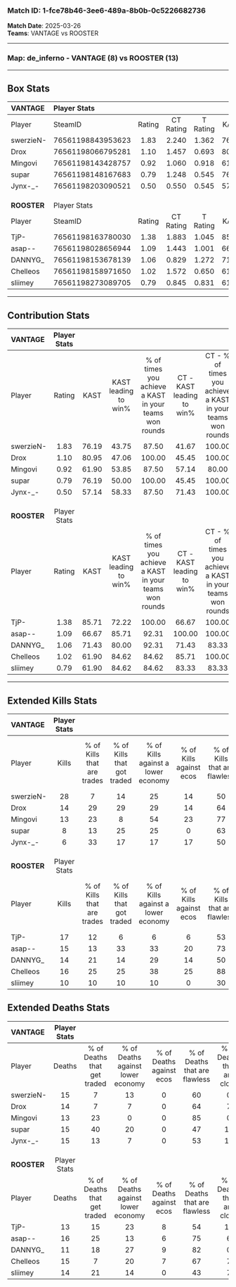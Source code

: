### Match ID: 1-fce78b46-3ee6-489a-8b0b-0c5226682736  
**Match Date**: 2025-03-26  
**Teams**: VANTAGE vs ROOSTER  

---  

### **Map**: de_inferno - VANTAGE (8) vs ROOSTER (13)  
---  

## Box Stats  

| **VANTAGE** | Player Stats      |        |           |          |       |       |       |         |        |      |     |
| :- | :- | :-: | :-: | :-: | :-: | :-: | :-: | :-: | :-: | :-: | :-: |
| Player      | SteamID           | Rating | CT Rating | T Rating | KAST  |  ADR  | Kills | Assists | Deaths | K/D  | HS% |
| swerzieN-   | 76561198843953623 |  1.83  |   2.240   |  1.362   | 76.19 | 136.2 |  28   |    2    |   15   | 1.87 | 60  |
| Drox        | 76561198066795281 |  1.10  |   1.457   |  0.693   | 80.95 | 68.2  |  14   |    2    |   14   | 1.00 | 57  |
| Mingovi     | 76561198143428757 |  0.92  |   1.060   |  0.918   | 61.90 | 59.4  |  13   |    3    |   13   | 1.00 | 61  |
| supar       | 76561198148167683 |  0.79  |   1.248   |  0.545   | 76.19 | 54.6  |   8   |   11    |   15   | 0.53 | 75  |
| Jynx-_-     | 76561198203090521 |  0.50  |   0.550   |  0.545   | 57.14 | 41.7  |   6   |    4    |   15   | 0.40 | 50  |
|             |                   |        |           |          |       |       |       |         |        |      |     |
|             |                   |        |           |          |       |       |       |         |        |      |     |
|             |                   |        |           |          |       |       |       |         |        |      |     |
| **ROOSTER** | Player Stats      |        |           |          |       |       |       |         |        |      |     |
| Player      | SteamID           | Rating | CT Rating | T Rating | KAST  |  ADR  | Kills | Assists | Deaths | K/D  | HS% |
| TjP-        | 76561198163780030 |  1.38  |   1.883   |  1.045   | 85.71 | 90.0  |  17   |    7    |   13   | 1.31 | 35  |
| asap--      | 76561198028656944 |  1.09  |   1.443   |  1.001   | 66.67 | 89.6  |  15   |    9    |   16   | 0.94 | 66  |
| DANNYG_     | 76561198153678139 |  1.06  |   0.829   |  1.272   | 71.43 | 53.8  |  14   |    1    |   11   | 1.27 | 28  |
| Chelleos    | 76561198158971650 |  1.02  |   1.572   |  0.650   | 61.90 | 63.4  |  16   |    5    |   15   | 1.07 |  6  |
| sliimey     | 76561198273089705 |  0.79  |   0.845   |  0.831   | 61.90 | 63.1  |  10   |    3    |   14   | 0.71 | 50  |
---  

## Contribution Stats  

| **VANTAGE** | Player Stats |       |                      |                                                        |                           |                                                             |                          |                                                            |
| :- | :-: | :-: | :-: | :-: | :-: | :-: | :-: | :-: |
| Player      |    Rating    | KAST  | KAST leading to win% | % of times you achieve a KAST in your teams won rounds | CT - KAST leading to win% | CT - % of times you achieve a KAST in your teams won rounds | T - KAST leading to win% | T - % of times you achieve a KAST in your teams won rounds |
| swerzieN-   |     1.83     | 76.19 |        43.75         |                         87.50                          |           41.67           |                           100.00                            |          50.00           |                           66.67                            |
| Drox        |     1.10     | 80.95 |        47.06         |                         100.00                         |           45.45           |                           100.00                            |          50.00           |                           100.00                           |
| Mingovi     |     0.92     | 61.90 |        53.85         |                         87.50                          |           57.14           |                            80.00                            |          50.00           |                           100.00                           |
| supar       |     0.79     | 76.19 |        50.00         |                         100.00                         |           45.45           |                           100.00                            |          60.00           |                           100.00                           |
| Jynx-_-     |     0.50     | 57.14 |        58.33         |                         87.50                          |           71.43           |                           100.00                            |          40.00           |                           66.67                            |
|             |              |       |                      |                                                        |                           |                                                             |                          |                                                            |
|             |              |       |                      |                                                        |                           |                                                             |                          |                                                            |
|             |              |       |                      |                                                        |                           |                                                             |                          |                                                            |
| **ROOSTER** | Player Stats |       |                      |                                                        |                           |                                                             |                          |                                                            |
| Player      |    Rating    | KAST  | KAST leading to win% | % of times you achieve a KAST in your teams won rounds | CT - KAST leading to win% | CT - % of times you achieve a KAST in your teams won rounds | T - KAST leading to win% | T - % of times you achieve a KAST in your teams won rounds |
| TjP-        |     1.38     | 85.71 |        72.22         |                         100.00                         |           66.67           |                           100.00                            |          77.78           |                           100.00                           |
| asap--      |     1.09     | 66.67 |        85.71         |                         92.31                          |          100.00           |                           100.00                            |          75.00           |                           85.71                            |
| DANNYG_     |     1.06     | 71.43 |        80.00         |                         92.31                          |           71.43           |                            83.33                            |          87.50           |                           100.00                           |
| Chelleos    |     1.02     | 61.90 |        84.62         |                         84.62                          |           85.71           |                           100.00                            |          83.33           |                           71.43                            |
| sliimey     |     0.79     | 61.90 |        84.62         |                         84.62                          |           83.33           |                            83.33                            |          85.71           |                           85.71                            |
---  

## Extended Kills Stats  

| **VANTAGE** | Player Stats |                            |                            |                                    |                         |                              |                                 |                                       |                    |           |
| :- | :-: | :-: | :-: | :-: | :-: | :-: | :-: | :-: | :-: | :-: |
| Player      |    Kills     | % of Kills that are trades | % of Kills that got traded | % of Kills against a lower economy | % of Kills against ecos | % of Kills that are flawless | % of Kills that are close duels | % of Kills that are assisted by flash | Pistol Round Kills | AWP Kills |
| swerzieN-   |      28      |             7              |             14             |                 25                 |           14            |              50              |                4                |                   7                   |         7          |     0     |
| Drox        |      14      |             29             |             29             |                 29                 |           14            |              64              |                0                |                   7                   |         0          |     0     |
| Mingovi     |      13      |             23             |             8              |                 54                 |           23            |              77              |               23                |                  23                   |         0          |     2     |
| supar       |      8       |             13             |             25             |                 25                 |            0            |              63              |                0                |                   0                   |         2          |     0     |
| Jynx-_-     |      6       |             33             |             17             |                 17                 |           17            |              50              |               17                |                   0                   |         1          |     0     |
|             |              |                            |                            |                                    |                         |                              |                                 |                                       |                    |           |
|             |              |                            |                            |                                    |                         |                              |                                 |                                       |                    |           |
|             |              |                            |                            |                                    |                         |                              |                                 |                                       |                    |           |
| **ROOSTER** | Player Stats |                            |                            |                                    |                         |                              |                                 |                                       |                    |           |
| Player      |    Kills     | % of Kills that are trades | % of Kills that got traded | % of Kills against a lower economy | % of Kills against ecos | % of Kills that are flawless | % of Kills that are close duels | % of Kills that are assisted by flash | Pistol Round Kills | AWP Kills |
| TjP-        |      17      |             12             |             6              |                 6                  |            6            |              53              |                0                |                   0                   |         2          |     1     |
| asap--      |      15      |             13             |             33             |                 33                 |           20            |              73              |                7                |                   0                   |         0          |     0     |
| DANNYG_     |      14      |             21             |             14             |                 29                 |           14            |              50              |               14                |                   7                   |         0          |     0     |
| Chelleos    |      16      |             25             |             25             |                 38                 |           25            |              88              |                6                |                   0                   |         0          |    12     |
| sliimey     |      10      |             10             |             10             |                 10                 |            0            |              30              |               10                |                   0                   |         2          |     0     |
## Extended Deaths Stats  

| **VANTAGE** | Player Stats |                             |                                   |                          |                               |                            |                           |               |
| :- | :-: | :-: | :-: | :-: | :-: | :-: | :-: | :-: |
| Player      |    Deaths    | % of Deaths that get traded | % of Deaths against lower economy | % of Deaths against ecos | % of Deaths that are flawless | % of Deaths that are close | % of Deaths while blinded | Deaths to AWP |
| swerzieN-   |      15      |              7              |                13                 |            0             |              60               |             0              |             0             |       3       |
| Drox        |      14      |              7              |                 7                 |            0             |              64               |             7              |             0             |       2       |
| Mingovi     |      13      |             23              |                 0                 |            0             |              85               |             0              |             0             |       2       |
| supar       |      15      |             40              |                20                 |            0             |              47               |             13             |             7             |       3       |
| Jynx-_-     |      15      |             13              |                 7                 |            0             |              53               |             13             |             0             |       3       |
|             |              |                             |                                   |                          |                               |                            |                           |               |
|             |              |                             |                                   |                          |                               |                            |                           |               |
|             |              |                             |                                   |                          |                               |                            |                           |               |
| **ROOSTER** | Player Stats |                             |                                   |                          |                               |                            |                           |               |
| Player      |    Deaths    | % of Deaths that get traded | % of Deaths against lower economy | % of Deaths against ecos | % of Deaths that are flawless | % of Deaths that are close | % of Deaths while blinded | Deaths to AWP |
| TjP-        |      13      |             15              |                23                 |            8             |              54               |             15             |             8             |       0       |
| asap--      |      16      |             25              |                13                 |            6             |              75               |             6              |             6             |       0       |
| DANNYG_     |      11      |             18              |                27                 |            9             |              82               |             0              |             9             |       0       |
| Chelleos    |      15      |              7              |                20                 |            7             |              67               |             7              |            13             |       1       |
| sliimey     |      14      |             21              |                14                 |            0             |              43               |             7              |             7             |       1       |
